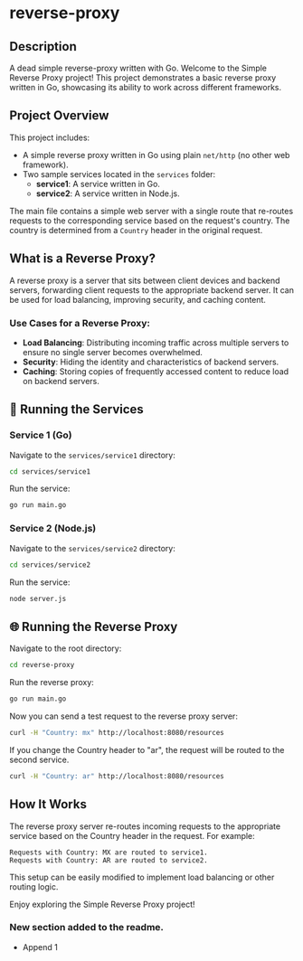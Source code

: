 # reverse-proxy

## Description
A dead simple reverse-proxy written with Go. Welcome to the Simple Reverse Proxy project! This project demonstrates a basic reverse proxy written in Go, showcasing its ability to work across different frameworks.

## Project Overview
This project includes:

- A simple reverse proxy written in Go using plain `net/http` (no other web framework).
- Two sample services located in the `services` folder:
    - **service1**: A service written in Go.
    - **service2**: A service written in Node.js.

The main file contains a simple web server with a single route that re-routes requests to the corresponding service based on the request's country. The country is determined from a `Country` header in the original request.

## What is a Reverse Proxy?
A reverse proxy is a server that sits between client devices and backend servers, forwarding client requests to the appropriate backend server. It can be used for load balancing, improving security, and caching content.

### Use Cases for a Reverse Proxy:
- **Load Balancing**: Distributing incoming traffic across multiple servers to ensure no single server becomes overwhelmed.
- **Security**: Hiding the identity and characteristics of backend servers.
- **Caching**: Storing copies of frequently accessed content to reduce load on backend servers.

## 🚀 Running the Services

### Service 1 (Go)
Navigate to the `services/service1` directory:
```bash
cd services/service1
```

Run the service:
```bash
go run main.go
```

### Service 2 (Node.js)
Navigate to the `services/service2` directory:
```bash
cd services/service2
```

Run the service:
```bash
node server.js
```

## 🌐 Running the Reverse Proxy
Navigate to the root directory:
```bash
cd reverse-proxy
```

Run the reverse proxy:
```bash
go run main.go
```

Now you can send a test request to the reverse proxy server:
```bash
curl -H "Country: mx" http://localhost:8080/resources
```

If you change the Country header to "ar", the request will be routed to the second service.

```bash
curl -H "Country: ar" http://localhost:8080/resources
```

## How It Works
The reverse proxy server re-routes incoming requests to the appropriate service based on the Country header in the request. For example:

    Requests with Country: MX are routed to service1.
    Requests with Country: AR are routed to service2.

This setup can be easily modified to implement load balancing or other routing logic.

Enjoy exploring the Simple Reverse Proxy project!

### New section added to the readme.
- Append 1